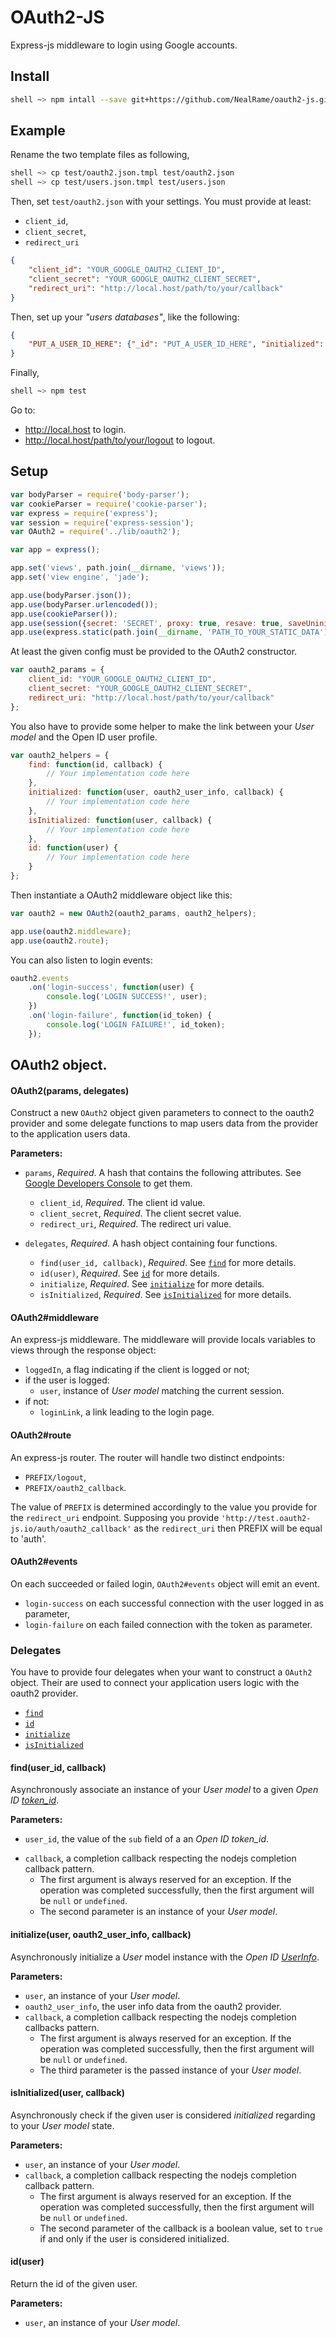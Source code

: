 OAuth2-JS
=========

Express-js middleware to login using Google accounts.


## Install

```sh
shell ~> npm intall --save git+https://github.com/NealRame/oauth2-js.git
```


## Example

Rename the two template files as following,

```sh
shell ~> cp test/oauth2.json.tmpl test/oauth2.json
shell ~> cp test/users.json.tmpl test/users.json
```

Then, set `test/oauth2.json` with your settings. You must provide at least:

* `client_id`,
* `client_secret`,
* `redirect_uri`

```json
{
    "client_id": "YOUR_GOOGLE_OAUTH2_CLIENT_ID",
    "client_secret": "YOUR_GOOGLE_OAUTH2_CLIENT_SECRET",
    "redirect_uri": "http://local.host/path/to/your/callback"
}
```

Then, set up your _"users databases"_, like the following:

```json
{
    "PUT_A_USER_ID_HERE": {"_id": "PUT_A_USER_ID_HERE", "initialized": false},
}
```

Finally,

```sh
shell ~> npm test
```

Go to:

* http://local.host to login.
* http://local.host/path/to/your/logout to logout.


## Setup

```javascript
var bodyParser = require('body-parser');
var cookieParser = require('cookie-parser');
var express = require('express');
var session = require('express-session');
var OAuth2 = require('../lib/oauth2');

var app = express();

app.set('views', path.join(__dirname, 'views'));
app.set('view engine', 'jade');

app.use(bodyParser.json());
app.use(bodyParser.urlencoded());
app.use(cookieParser());
app.use(session({secret: 'SECRET', proxy: true, resave: true, saveUninitialized: true}));
app.use(express.static(path.join(__dirname, 'PATH_TO_YOUR_STATIC_DATA')));
```

At least the given config must be provided to the OAuth2 constructor.

```javascript
var oauth2_params = {
    client_id: "YOUR_GOOGLE_OAUTH2_CLIENT_ID",
    client_secret: "YOUR_GOOGLE_OAUTH2_CLIENT_SECRET",
    redirect_uri: "http://local.host/path/to/your/callback"
};
```

You also have to provide some helper to make the link between your _User_
_model_ and the Open ID user profile.

```javascript
var oauth2_helpers = {
    find: function(id, callback) {
        // Your implementation code here
    },
    initialized: function(user, oauth2_user_info, callback) {
        // Your implementation code here
    },
    isInitialized: function(user, callback) {
        // Your implementation code here
    },
    id: function(user) {
        // Your implementation code here
    }
};
```

Then instantiate a OAuth2 middleware object like this:

```javascript
var oauth2 = new OAuth2(oauth2_params, oauth2_helpers);

app.use(oauth2.middleware);
app.use(oauth2.route);
```

You can also listen to login events:

```javascript
oauth2.events
    .on('login-success', function(user) {
        console.log('LOGIN SUCCESS!', user);
    })
    .on('login-failure', function(id_token) {
        console.log('LOGIN FAILURE!', id_token);
    });
```

## OAuth2 object.

#### OAuth2(params, delegates)
Construct a new `OAuth2` object given parameters to connect to the oauth2
provider and some delegate functions to map users data from the provider to
the application users data.

**Parameters:**
- `params`, _Required_.
  A hash that contains the following attributes.
  See [Google Developers Console](https://console.developers.google.com/)
  to get them.
  - `client_id`, _Required_. The client id value.
  - `client_secret`, _Required_. The client secret value.
  - `redirect_uri`, _Required_. The redirect uri value.

- `delegates`, _Required_.
  A hash object containing four functions.
  - `find(user_id, callback)`, _Required_.
    See [`find`](#finduser_id-callback) for more details.
  - `id(user)`, _Required_.
    See [`id`](#iduser) for more details.
  - `initialize`, _Required_.
    See [`initialize`](#initializeoauth2_user_info-callback)
    for more details.
  - `isInitialized`, _Required_.
    See [`isInitialized`](#is_initializeduser) for more details.

#### OAuth2#middleware
An express-js middleware. The middleware will provide locals
variables to views through the response object:
* `loggedIn`, a flag indicating if the client is logged or not;
* if the user is logged:
  - `user`, instance of _User_ _model_ matching the current session.
* if not:
  - `loginLink`, a link leading to the login page.

#### OAuth2#route
An express-js router. The router will handle two distinct endpoints:
* `PREFIX/logout`,
* `PREFIX/oauth2_callback`.

The value of `PREFIX` is determined accordingly to the value you provide
for the `redirect_uri` endpoint.
Supposing you provide `'http://test.oauth2-js.io/auth/oauth2_callback'` as
the `redirect_uri` then PREFIX will be equal to 'auth'.

#### OAuth2#events
On each succeeded or failed login, `OAuth2#events` object will emit an event.
- `login-success` on each successful connection with the user logged in as
parameter,
- `login-failure` on each failed connection with the token as parameter.

### Delegates

You have to provide four delegates when your want to construct a `OAuth2`
object. Their are used to connect your application users logic with the
oauth2 provider.
- [`find`](#finduser_id-callback)
- [`id`](#iduser)
- [`initialize`](#initializeuser-oauth2_user_info-callback)
- [`isInitialized`](#is_initializeduser-callback)

#### find(user_id, callback)
Asynchronously associate an instance of your _User_ _model_ to a given
_Open ID_
[_token_id_](http://openid.net/specs/openid-connect-core-1_0.html#IDToken).

**Parameters:**
- `user_id`,
  the value of the `sub` field of a an _Open ID token_id_.
* `callback`,
  a completion callback respecting the nodejs completion callback pattern.
  - The first argument is always reserved for an exception.
    If the operation was completed successfully, then the first argument
    will be `null` or `undefined`.
  - The second parameter is an instance of your _User_ _model_.

#### initialize(user, oauth2_user_info, callback)
Asynchronously initialize a _User_ model instance with the _Open ID_
[_UserInfo_](http://openid.net/specs/openid-connect-core-1_0.html#UserInfo).

**Parameters:**
- `user`,
  an instance of your _User_ _model_.
- `oauth2_user_info`,
  the user info data from the oauth2 provider.
- `callback`,
  a completion callback respecting the nodejs completion callbacks pattern.
  - The first argument is always reserved for an exception.
    If the operation was completed successfully, then the first
    argument will be `null` or `undefined`.
  - The third parameter is the passed instance of your _User_ _model_.

#### isInitialized(user, callback)
Asynchronously check if the given user is considered _initialized_
regarding to your _User_ _model_ state.

**Parameters:**
- `user`,
  an instance of your _User_ _model_.
- `callback`,
  a completion callback respecting the nodejs completion callback pattern.
  - The first argument is always reserved for an exception.
    If the operation was completed successfully, then the first
    argument will be `null` or `undefined`.
  - The second parameter of the callback is a boolean value, set to
    `true` if and only if the user is considered initialized.

#### id(user)
Return the id of the given user.

**Parameters:**
- `user`,
  an instance of your _User_ _model_.
